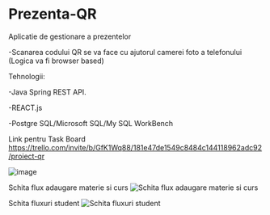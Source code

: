 # Prezenta-QR
Aplicatie de gestionare a prezentelor

-Scanarea codului QR se va face cu ajutorul camerei foto a telefonului (Logica va fi browser based)



Tehnologii:

-Java Spring REST API.

-REACT.js

-Postgre SQL/Microsoft SQL/My SQL WorkBench







Link pentru Task Board
https://trello.com/invite/b/GfK1Wq88/181e47de1549c8484c144118962adc92/proiect-qr

![image](https://user-images.githubusercontent.com/56819922/139264056-0d874d37-2fb1-4450-aa30-7e90ba242058.png)

Schita flux adaugare materie si curs
![Schita flux adaugare materie si curs](https://user-images.githubusercontent.com/56819922/141153808-fca769f5-9fa6-4704-ab71-0c65bebf5f03.png)

Schita fluxuri student
![Schita fluxuri student](https://user-images.githubusercontent.com/56819922/141158992-8f11f104-fe3d-4242-afde-743592c434ce.png)
